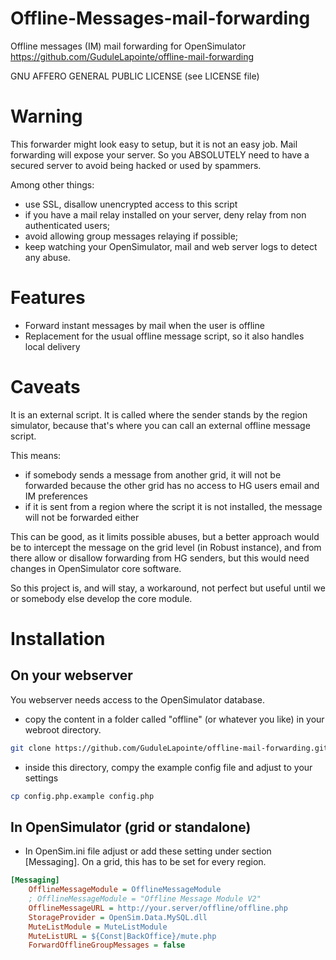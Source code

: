 # Offline-Messages-mail-forwarding

Offline messages (IM) mail forwarding for OpenSimulator
https://github.com/GuduleLapointe/offline-mail-forwarding

GNU AFFERO GENERAL PUBLIC LICENSE (see LICENSE file)

# Warning

This forwarder might look easy to setup, but it is not an easy job.
Mail forwarding will expose your server. So you ABSOLUTELY need to have
a secured server to avoid being hacked or used by spammers.

Among other things:
* use SSL, disallow unencrypted access to this script
* if you have a mail relay installed on your server, deny relay from non authenticated users;
* avoid allowing group messages relaying if possible;
* keep watching your OpenSimulator, mail and web server logs to detect any abuse.

# Features

* Forward instant messages by mail when the user is offline
* Replacement for the usual offline message script, so it also handles local delivery

# Caveats

It is an external script. It is called where the sender stands by the region
simulator, because that's where you can call an external offline message script.

This means:
* if somebody sends a message from another grid, it will not be forwarded
because the other grid has no access to HG users email and IM preferences
* if it is sent from a region where the script it is not installed, the message
will not be forwarded either

This can be good, as it limits possible abuses, but a better approach would be
to intercept the message on the grid level (in Robust instance), and from
there allow or disallow forwarding from HG senders, but this would need
changes in OpenSimulator core software.

So this project is, and will stay, a workaround, not perfect but useful until
we or somebody else develop the core module.

# Installation

## On your webserver

You webserver needs access to the OpenSimulator database.

* copy the content in a folder called "offline" (or whatever you like) in your
webroot directory.
```bash
git clone https://github.com/GuduleLapointe/offline-mail-forwarding.git offline
```
* inside this directory, compy the example config file and adjust to your settings
```bash
cp config.php.example config.php
```

## In OpenSimulator (grid or standalone)

* In OpenSim.ini file adjust or add these setting under section [Messaging].
On a grid, this has to be set for every region.
```ini
[Messaging]
    OfflineMessageModule = OfflineMessageModule
    ; OfflineMessageModule = "Offline Message Module V2"
    OfflineMessageURL = http://your.server/offline/offline.php
    StorageProvider = OpenSim.Data.MySQL.dll
    MuteListModule = MuteListModule
    MuteListURL = ${Const|BackOffice}/mute.php
    ForwardOfflineGroupMessages = false
```
